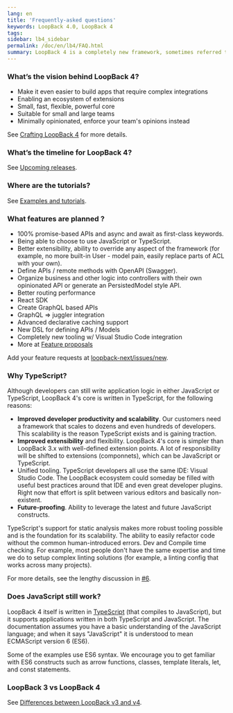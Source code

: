 ```yaml
---
lang: en
title: 'Frequently-asked questions'
keywords: LoopBack 4.0, LoopBack 4
tags:
sidebar: lb4_sidebar
permalink: /doc/en/lb4/FAQ.html
summary: LoopBack 4 is a completely new framework, sometimes referred to as LoopBack-Next.
---
```


### What’s the vision behind LoopBack 4?

* Make it even easier to build apps that require complex integrations
* Enabling an ecosystem of extensions
* Small, fast, flexible, powerful core
* Suitable for small and large teams
* Minimally opinionated, enforce your team's opinions instead

See [Crafting LoopBack 4](Crafting-LoopBack-4.md) for more details.

### What’s the timeline for LoopBack 4?

See
[Upcoming releases](https://github.com/strongloop/loopback-next/wiki/Upcoming-Releases).

### Where are the tutorials?

See [Examples and tutorials](Examples-and-tutorials.md).

### What features are planned ?

* 100% promise-based APIs and async and await as first-class keywords.
* Being able to choose to use JavaScript or TypeScript.
* Better extensibility, ability to override any aspect of the framework (for
  example, no more built-in User - model pain, easily replace parts of ACL with
  your own).
* Define APIs / remote methods with OpenAPI (Swagger).
* Organize business and other logic into controllers with their own opinionated
  API or generate an PersistedModel style API.
* Better routing performance
* React SDK
* Create GraphQL based APIs
* GraphQL => juggler integration
* Advanced declarative caching support
* New DSL for defining APIs / Models
* Completely new tooling w/ Visual Studio Code integration
* More at
  [Feature proposals](https://github.com/strongloop/loopback-next/wiki/Feature-proposals)

Add your feature requests at
[loopback-next/issues/new](https://github.com/strongloop/loopback-next/issues/new).

### Why TypeScript?

Although developers can still write application logic in either JavaScript or
TypeScript, LoopBack 4's core is written in TypeScript, for the following
reasons:

* **Improved developer productivity and scalability**. Our customers need a
  framework that scales to dozens and even hundreds of developers. This
  scalability is the reason TypeScript exists and is gaining traction.
* **Improved extensibility** and flexibility. LoopBack 4's core is simpler than
  LoopBack 3.x with well-defined extension points. A lot of responsibility will
  be shifted to extensions (componnets), which can be JavaScript or TypeScript.
* Unified tooling. TypeScript developers all use the same IDE: Visual Studio
  Code. The LoopBack ecosystem could someday be filled with useful best
  practices around that IDE and even great developer plugins. Right now that
  effort is split between various editors and basically non-existent.
* **Future-proofing**. Ability to leverage the latest and future JavaScript
  constructs.

TypeScript's support for static analysis makes more robust tooling possible and
is the foundation for its scalability. The ability to easily refactor code
without the common human-introduced errors. Dev and Compile time checking. For
example, most people don't have the same expertise and time we do to setup
complex linting solutions (for example, a linting config that works across many
projects).

For more details, see the lengthy discussion in
[#6](https://github.com/strongloop/loopback-next/issues/6).

### Does JavaScript still work?

LoopBack 4 itself is written in [TypeScript](https://www.typescriptlang.org)
(that compiles to JavaScript), but it supports applications written in both
TypeScript and JavaScript. The documentation assumes you have a basic
understanding of the JavaScript language; and when it says "JavaScript" it is
understood to mean ECMAScript version 6 (ES6).

Some of the examples use ES6 syntax. We encourage you to get familiar with ES6
constructs such as arrow functions, classes, template literals, let, and const
statements.

### LoopBack 3 vs LoopBack 4

See [Differences between LoopBack v3 and v4](LoopBack-3.x.md).
